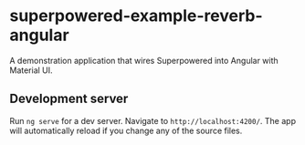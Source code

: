 # superpowered-example-reverb-angular

A demonstration application that wires Superpowered into Angular with Material UI.

## Development server

Run `ng serve` for a dev server. Navigate to `http://localhost:4200/`. The app will automatically reload if you change any of the source files.
